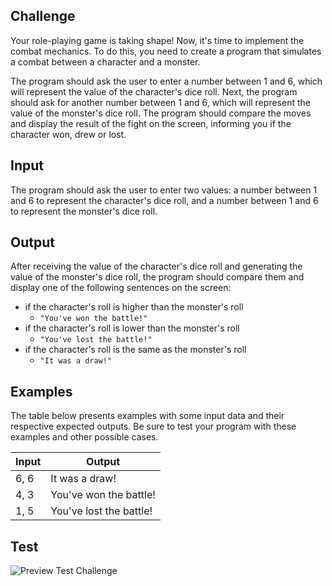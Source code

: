 ## Challenge

Your role-playing game is taking shape! Now, it's time to implement the combat mechanics. To do this, you need to create a program that simulates a combat between a character and a monster.

The program should ask the user to enter a number between 1 and 6, which will represent the value of the character's dice roll. Next, the program should ask for another number between 1 and 6, which will represent the value of the monster's dice roll. The program should compare the moves and display the result of the fight on the screen, informing you if the character won, drew or lost.

## Input

The program should ask the user to enter two values: a number between 1 and 6 to represent the character's dice roll, and a number between 1 and 6 to represent the monster's dice roll.

## Output

After receiving the value of the character's dice roll and generating the value of the monster's dice roll, the program should compare them and display one of the following sentences on the screen:

- if the character's roll is higher than the monster's roll
  - `"You've won the battle!"`
- if the character's roll is lower than the monster's roll
  - `"You've lost the battle!"`
- if the character's roll is the same as the monster's roll
  - `"It was a draw!"`

## Examples

The table below presents examples with some input data and their respective expected outputs. Be sure to test your program with these examples and other possible cases.

| Input | Output                  |
| ----- | ----------------------- |
| 6, 6  | It was a draw!          |
| 4, 3  | You've won the battle!  |
| 1, 5  | You've lost the battle! |

## Test

![Preview Test Challenge](https://media.discordapp.net/attachments/1153843582134923384/1171121967793983519/image.png?ex=655b8753&is=65491253&hm=2783998a74907ea087cef6f1780f4d00f49696777dbb7e52d7a1e2d5691524f6&=&width=810&height=611)
